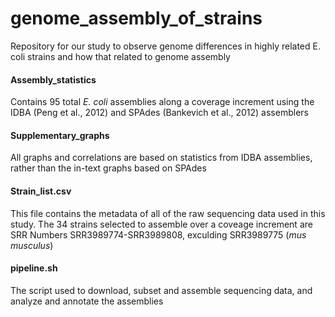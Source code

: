 # genome_assembly_of_strains
Repository for our study to observe genome differences in highly related E. coli strains and how that related to genome assembly

#### Assembly_statistics 
Contains 95 total *E. coli* assemblies along a coverage increment using the IDBA (Peng et al., 2012) and SPAdes (Bankevich et al., 2012) assemblers

#### Supplementary_graphs 
All graphs and correlations are based on statistics from IDBA assemblies, rather than the in-text graphs based on SPAdes 

#### Strain_list.csv
This file contains the metadata of all of the raw sequencing data used in this study. The 34 strains selected to assemble over a coveage increment are SRR Numbers SRR3989774-SRR3989808, exculding SRR3989775 (*mus musculus*)

#### pipeline.sh
The script used to download, subset and assemble sequencing data, and analyze and annotate the assemblies

